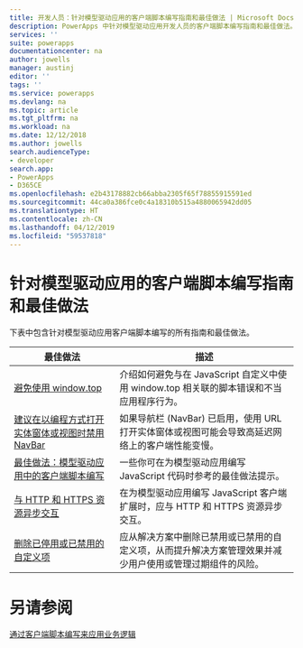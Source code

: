 ```yaml
---
title: 开发人员：针对模型驱动应用的客户端脚本编写指南和最佳做法 | Microsoft Docs
description: PowerApps 中针对模型驱动应用开发人员的客户端脚本编写指南和最佳做法。
services: ''
suite: powerapps
documentationcenter: na
author: jowells
manager: austinj
editor: ''
tags: ''
ms.service: powerapps
ms.devlang: na
ms.topic: article
ms.tgt_pltfrm: na
ms.workload: na
ms.date: 12/12/2018
ms.author: jowells
search.audienceType:
- developer
search.app:
- PowerApps
- D365CE
ms.openlocfilehash: e2b43178882cb66abba2305f65f78855915591ed
ms.sourcegitcommit: 44ca0a386fce0c4a18310b515a4880065942dd05
ms.translationtype: HT
ms.contentlocale: zh-CN
ms.lasthandoff: 04/12/2019
ms.locfileid: "59537818"
---
```

# <a name="best-practices-and-guidance-of-client-side-scripting-for-model-driven-apps"></a>针对模型驱动应用的客户端脚本编写指南和最佳做法

下表中包含针对模型驱动应用客户端脚本编写的所有指南和最佳做法。

|最佳做法  |描述  |
|---------|---------|
|[避免使用 window.top](avoid-window-top.md)     |介绍如何避免与在 JavaScript 自定义中使用 window.top 相关联的脚本错误和不当应用程序行为。         |
|[建议在以编程方式打开实体窗体或视图时禁用 NavBar](consider-disabling-navbar-programmatically-opening-entity-forms-views.md)|如果导航栏 (NavBar) 已启用，使用 URL 打开实体窗体或视图可能会导致高延迟网络上的客户端性能变慢。|
|[最佳做法：模型驱动应用中的客户端脚本编写](../../clientapi/client-scripting-best-practices.md)     |一些你可在为模型驱动应用编写 JavaScript 代码时参考的最佳做法提示。         |
|[与 HTTP 和 HTTPS 资源异步交互](interact-http-https-resources-asynchronously.md)     |在为模型驱动应用编写 JavaScript 客户端扩展时，应与 HTTP 和 HTTPS 资源异步交互。         |
|[删除已停用或已禁用的自定义项](remove-deactivated-disabled-configurations.md)     |应从解决方案中删除已禁用或已禁用的自定义项，从而提升解决方案管理效果并减少用户使用或管理过期组件的风险。         |

# <a name="see-also"></a>另请参阅
[通过客户端脚本编写来应用业务逻辑](../../client-scripting.md) <br />
 